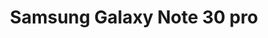 ---
title: Samsung Galaxy Note 30 pro
images: ../static/samsung.jpg
deskripsi:  HP Samsung 2021 terbaru Galaxy Note30 Android 10.0 5G/4G hp 6GB.Siaga kartu ganda siaga ganda (satu slot mendukung kartu SIM, slot lainnya mendukung kartu SIM atau kartu TF)+128GB 
--- 